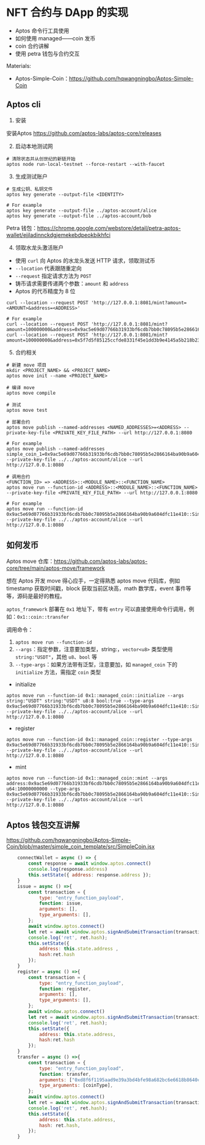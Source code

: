 # NFT 合约与 DApp 的实现

- Aptos 命令行工具使用
- 如何使用 managed——coin 发币
- coin 合约讲解
- 使用 petra 钱包与合约交互

Materials:

- Aptos-Simple-Coin：https://github.com/hqwangningbo/Aptos-Simple-Coin

## Aptos cli

1. 安装

安装Aptos https://github.com/aptos-labs/aptos-core/releases

2. 启动本地测试网

```shell
# 清除状态并从创世纪的新链开始
aptos node run-local-testnet --force-restart --with-faucet
```

3. 生成测试账户

```shell
# 生成公钥、私钥文件
aptos key generate --output-file <IDENTITY>

# For example
aptos key generate --output-file ../aptos-account/alice
aptos key generate --output-file ../aptos-account/bob
```

Petra 钱包：https://chrome.google.com/webstore/detail/petra-aptos-wallet/ejjladinnckdgjemekebdpeokbikhfci

4. 领取水龙头激活账户

- 使用 `curl` 向 Aptos 的水龙头发送 HTTP 请求，领取测试币
- `--location` 代表跟随重定向
- `--request` 指定请求方法为 `POST`
- 铸币请求需要传递两个参数：`amount` 和 `address`
- Aptos 的代币精度为 8 位

```shell
curl --location --request POST 'http://127.0.0.1:8081/mint?amount=<AMOUNT>&address=<ADDRESS>'

# For example
curl --location --request POST 'http://127.0.0.1:8081/mint?amount=100000000&address=0x9ac5e69d07766b31933bf6cdb7bb0c78095b5e2866164ba90b9a604dfc11e410'
curl --location --request POST 'http://127.0.0.1:8081/mint?amount=100000000&address=0x5f7d5f85125ccfde8331f45e1dd3b9e4145a5b218b23711a90667713db484d36'
```

5. 合约相关

```shell
# 新建 move 项目
mkdir <PROJECT_NAME> && <PROJECT_NAME>
aptos move init --name <PROJECT_NAME>
```

```shell
# 编译 move
aptos move compile
```

```shell
# 测试
aptos move test
```

```shell
# 部署合约
aptos move publish --named-addresses <NAMED_ADDRESSES>=<ADDRESS> --private-key-file <PRIVATE_KEY_FILE_PATH> --url http://127.0.0.1:8080

# For example
aptos move publish --named-addresses simple_coin_1=0x9ac5e69d07766b31933bf6cdb7bb0c78095b5e2866164ba90b9a604dfc11e410 --private-key-file ../../aptos-account/alice --url http://127.0.0.1:8080
```

```shell
# 调用合约
<FUNCTION_ID> => <ADDRESS>::<MODULE_NAME>::<FUNCTION_NAME>
aptos move run --function-id <ADDRESS>::<MODULE_NAME>::<FUNCTION_NAME> --private-key-file <PRIVATE_KEY_FILE_PATH> --url http://127.0.0.1:8080

# For example
aptos move run --function-id 0x9ac5e69d07766b31933bf6cdb7bb0c78095b5e2866164ba90b9a604dfc11e410::SimpleCoin::issue --private-key-file ../../aptos-account/alice --url http://127.0.0.1:8080
```

## 如何发币

Aptos move 仓库：https://github.com/aptos-labs/aptos-core/tree/main/aptos-move/framework

想在 Aptos 开发 move 得心应手，一定得熟悉 aptos move 代码库，例如 timestamp 获取时间戳，block 获取当前区块高，math 数学库，event 事件等等，源码是最好的教程。

`aptos_framework` 部署在 `0x1` 地址下，带有 `entry` 可以直接使用命令行调用，例如：`0x1::coin::transfer`

调用命令：

1. `aptos move run --function-id`
2. `--args`：指定参数，注意要加类型，string:<STRING>，`vector<u8>` 类型使用 `string:"USDT"`，其他 `u8`、`bool` 等
3. `--type-args`：如果方法带有泛型，注意要加，如 `managed_coin` 下的 `initialize` 方法，需指定 `coin` 类型

- initialize

```shell
aptos move run --function-id 0x1::managed_coin::initialize --args string:"USDT" string:"USDT" u8:8 bool:true --type-args 0x9ac5e69d07766b31933bf6cdb7bb0c78095b5e2866164ba90b9a604dfc11e410::SimpleCoin1::USDT --private-key-file ../../aptos-account/alice --url http://127.0.0.1:8080
```

- register

```shell
aptos move run --function-id 0x1::managed_coin::register --type-args 0x9ac5e69d07766b31933bf6cdb7bb0c78095b5e2866164ba90b9a604dfc11e410::SimpleCoin1::USDT --private-key-file ../../aptos-account/alice --url http://127.0.0.1:8080
```

- mint

```shell
aptos move run --function-id 0x1::managed_coin::mint --args address:0x9ac5e69d07766b31933bf6cdb7bb0c78095b5e2866164ba90b9a604dfc11e410 u64:10000000000 --type-args 0x9ac5e69d07766b31933bf6cdb7bb0c78095b5e2866164ba90b9a604dfc11e410::SimpleCoin1::USDT --private-key-file ../../aptos-account/alice --url http://127.0.0.1:8080
```

## Aptos 钱包交互讲解

https://github.com/hqwangningbo/Aptos-Simple-Coin/blob/master/simple_coin_template/src/SimpleCoin.jsx

```javascript
    connectWallet = async () => {
        const response = await window.aptos.connect()
        console.log(response.address)
        this.setState({ address: response.address });
    }
    issue = async () =>{
        const transaction = {
            type: "entry_function_payload",
            function: issue,
            arguments: [],
            type_arguments: [],
        };
        await window.aptos.connect()
        let ret = await window.aptos.signAndSubmitTransaction(transaction);
        console.log('ret', ret.hash);
        this.setState({
            address: this.state.address ,
            hash:ret.hash
        });
    }
    register = async () =>{
        const transaction = {
            type: "entry_function_payload",
            function: register,
            arguments: [],
            type_arguments: [],
        };
        await window.aptos.connect()
        let ret = await window.aptos.signAndSubmitTransaction(transaction);
        console.log('ret', ret.hash);
        this.setState({
            address: this.state.address,
            hash:ret.hash
        });
    }
    transfer = async () =>{
        const transaction = {
            type: "entry_function_payload",
            function: transfer,
            arguments: ["0xd8f6f1195aad9e39a3bd4bfe98a682bc6e6618b8640cf39c26f79a42863d6172","10"],
            type_arguments: [coinType],
        };
        await window.aptos.connect()
        let ret = await window.aptos.signAndSubmitTransaction(transaction);
        console.log('ret', ret.hash);
        this.setState({
            address: this.state.address,
            hash: ret.hash,
        });
    }
```
